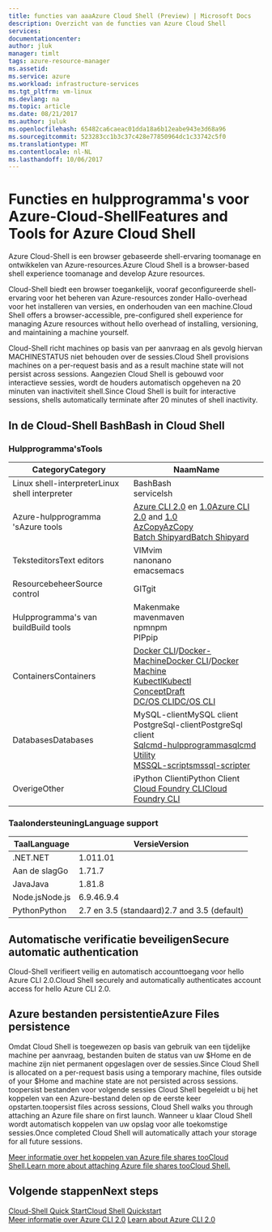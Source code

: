 ```yaml
---
title: functies van aaaAzure Cloud Shell (Preview) | Microsoft Docs
description: Overzicht van de functies van Azure Cloud Shell
services: 
documentationcenter: 
author: jluk
manager: timlt
tags: azure-resource-manager
ms.assetid: 
ms.service: azure
ms.workload: infrastructure-services
ms.tgt_pltfrm: vm-linux
ms.devlang: na
ms.topic: article
ms.date: 08/21/2017
ms.author: juluk
ms.openlocfilehash: 65482ca6caeac01dda18a6b12eabe943e3d68a96
ms.sourcegitcommit: 523283cc1b3c37c428e77850964dc1c33742c5f0
ms.translationtype: MT
ms.contentlocale: nl-NL
ms.lasthandoff: 10/06/2017
---
```

# <a name="features-and-tools-for-azure-cloud-shell"></a><span data-ttu-id="6a59a-103">Functies en hulpprogramma's voor Azure-Cloud-Shell</span><span class="sxs-lookup"><span data-stu-id="6a59a-103">Features and Tools for Azure Cloud Shell</span></span>
<span data-ttu-id="6a59a-104">Azure Cloud-Shell is een browser gebaseerde shell-ervaring toomanage en ontwikkelen van Azure-resources.</span><span class="sxs-lookup"><span data-stu-id="6a59a-104">Azure Cloud Shell is a browser-based shell experience toomanage and develop Azure resources.</span></span>

<span data-ttu-id="6a59a-105">Cloud-Shell biedt een browser toegankelijk, vooraf geconfigureerde shell-ervaring voor het beheren van Azure-resources zonder Hallo-overhead voor het installeren van versies, en onderhouden van een machine.</span><span class="sxs-lookup"><span data-stu-id="6a59a-105">Cloud Shell offers a browser-accessible, pre-configured shell experience for managing Azure resources without hello overhead of installing, versioning, and maintaining a machine yourself.</span></span>

<span data-ttu-id="6a59a-106">Cloud-Shell richt machines op basis van per aanvraag en als gevolg hiervan MACHINESTATUS niet behouden over de sessies.</span><span class="sxs-lookup"><span data-stu-id="6a59a-106">Cloud Shell provisions machines on a per-request basis and as a result machine state will not persist across sessions.</span></span> <span data-ttu-id="6a59a-107">Aangezien Cloud Shell is gebouwd voor interactieve sessies, wordt de houders automatisch opgeheven na 20 minuten van inactiviteit shell.</span><span class="sxs-lookup"><span data-stu-id="6a59a-107">Since Cloud Shell is built for interactive sessions, shells automatically terminate after 20 minutes of shell inactivity.</span></span>

## <a name="bash-in-cloud-shell"></a><span data-ttu-id="6a59a-108">In de Cloud-Shell Bash</span><span class="sxs-lookup"><span data-stu-id="6a59a-108">Bash in Cloud Shell</span></span>
### <a name="tools"></a><span data-ttu-id="6a59a-109">Hulpprogramma's</span><span class="sxs-lookup"><span data-stu-id="6a59a-109">Tools</span></span>
|<span data-ttu-id="6a59a-110">Category</span><span class="sxs-lookup"><span data-stu-id="6a59a-110">Category</span></span>   |<span data-ttu-id="6a59a-111">Naam</span><span class="sxs-lookup"><span data-stu-id="6a59a-111">Name</span></span>   |
|---|---|
|<span data-ttu-id="6a59a-112">Linux shell-interpreter</span><span class="sxs-lookup"><span data-stu-id="6a59a-112">Linux shell interpreter</span></span>|<span data-ttu-id="6a59a-113">Bash</span><span class="sxs-lookup"><span data-stu-id="6a59a-113">Bash</span></span><br> <span data-ttu-id="6a59a-114">servicel</span><span class="sxs-lookup"><span data-stu-id="6a59a-114">sh</span></span>               |
|<span data-ttu-id="6a59a-115">Azure-hulpprogramma 's</span><span class="sxs-lookup"><span data-stu-id="6a59a-115">Azure tools</span></span>            |<span data-ttu-id="6a59a-116">[Azure CLI 2.0](https://github.com/Azure/azure-cli) en [1.0](https://github.com/Azure/azure-xplat-cli)</span><span class="sxs-lookup"><span data-stu-id="6a59a-116">[Azure CLI 2.0](https://github.com/Azure/azure-cli) and [1.0](https://github.com/Azure/azure-xplat-cli)</span></span><br> [<span data-ttu-id="6a59a-117">AzCopy</span><span class="sxs-lookup"><span data-stu-id="6a59a-117">AzCopy</span></span>](https://docs.microsoft.com/azure/storage/storage-use-azcopy)<br> [<span data-ttu-id="6a59a-118">Batch Shipyard</span><span class="sxs-lookup"><span data-stu-id="6a59a-118">Batch Shipyard</span></span>](https://github.com/Azure/batch-shipyard)     |
|<span data-ttu-id="6a59a-119">Teksteditors</span><span class="sxs-lookup"><span data-stu-id="6a59a-119">Text editors</span></span>           |<span data-ttu-id="6a59a-120">VIM</span><span class="sxs-lookup"><span data-stu-id="6a59a-120">vim</span></span><br> <span data-ttu-id="6a59a-121">nano</span><span class="sxs-lookup"><span data-stu-id="6a59a-121">nano</span></span><br> <span data-ttu-id="6a59a-122">emacs</span><span class="sxs-lookup"><span data-stu-id="6a59a-122">emacs</span></span>       |
|<span data-ttu-id="6a59a-123">Resourcebeheer</span><span class="sxs-lookup"><span data-stu-id="6a59a-123">Source control</span></span>         |<span data-ttu-id="6a59a-124">GIT</span><span class="sxs-lookup"><span data-stu-id="6a59a-124">git</span></span>                    |
|<span data-ttu-id="6a59a-125">Hulpprogramma's van build</span><span class="sxs-lookup"><span data-stu-id="6a59a-125">Build tools</span></span>            |<span data-ttu-id="6a59a-126">Maken</span><span class="sxs-lookup"><span data-stu-id="6a59a-126">make</span></span><br> <span data-ttu-id="6a59a-127">maven</span><span class="sxs-lookup"><span data-stu-id="6a59a-127">maven</span></span><br> <span data-ttu-id="6a59a-128">npm</span><span class="sxs-lookup"><span data-stu-id="6a59a-128">npm</span></span><br> <span data-ttu-id="6a59a-129">PIP</span><span class="sxs-lookup"><span data-stu-id="6a59a-129">pip</span></span>         |
|<span data-ttu-id="6a59a-130">Containers</span><span class="sxs-lookup"><span data-stu-id="6a59a-130">Containers</span></span>             |<span data-ttu-id="6a59a-131">[Docker CLI](https://github.com/docker/cli)/[Docker-Machine](https://github.com/docker/machine)</span><span class="sxs-lookup"><span data-stu-id="6a59a-131">[Docker CLI](https://github.com/docker/cli)/[Docker Machine](https://github.com/docker/machine)</span></span><br> [<span data-ttu-id="6a59a-132">Kubectl</span><span class="sxs-lookup"><span data-stu-id="6a59a-132">Kubectl</span></span>](https://kubernetes.io/docs/user-guide/kubectl-overview/)<br> [<span data-ttu-id="6a59a-133">Concept</span><span class="sxs-lookup"><span data-stu-id="6a59a-133">Draft</span></span>](https://github.com/Azure/draft)<br> [<span data-ttu-id="6a59a-134">DC/OS CLI</span><span class="sxs-lookup"><span data-stu-id="6a59a-134">DC/OS CLI</span></span>](https://github.com/dcos/dcos-cli)         |
|<span data-ttu-id="6a59a-135">Databases</span><span class="sxs-lookup"><span data-stu-id="6a59a-135">Databases</span></span>              |<span data-ttu-id="6a59a-136">MySQL-client</span><span class="sxs-lookup"><span data-stu-id="6a59a-136">MySQL client</span></span><br> <span data-ttu-id="6a59a-137">PostgreSql-client</span><span class="sxs-lookup"><span data-stu-id="6a59a-137">PostgreSql client</span></span><br> [<span data-ttu-id="6a59a-138">Sqlcmd-hulpprogramma</span><span class="sxs-lookup"><span data-stu-id="6a59a-138">sqlcmd Utility</span></span>](https://docs.microsoft.com/sql/tools/sqlcmd-utility)<br> [<span data-ttu-id="6a59a-139">MSSQL-scripts</span><span class="sxs-lookup"><span data-stu-id="6a59a-139">mssql-scripter</span></span>](https://github.com/Microsoft/sql-xplat-cli) |
|<span data-ttu-id="6a59a-140">Overige</span><span class="sxs-lookup"><span data-stu-id="6a59a-140">Other</span></span>                  |<span data-ttu-id="6a59a-141">iPython Client</span><span class="sxs-lookup"><span data-stu-id="6a59a-141">iPython Client</span></span><br> [<span data-ttu-id="6a59a-142">Cloud Foundry CLI</span><span class="sxs-lookup"><span data-stu-id="6a59a-142">Cloud Foundry CLI</span></span>](https://github.com/cloudfoundry/cli)<br> |

### <a name="language-support"></a><span data-ttu-id="6a59a-143">Taalondersteuning</span><span class="sxs-lookup"><span data-stu-id="6a59a-143">Language support</span></span>
|<span data-ttu-id="6a59a-144">Taal</span><span class="sxs-lookup"><span data-stu-id="6a59a-144">Language</span></span>   |<span data-ttu-id="6a59a-145">Versie</span><span class="sxs-lookup"><span data-stu-id="6a59a-145">Version</span></span>   |
|---|---|
|<span data-ttu-id="6a59a-146">.NET</span><span class="sxs-lookup"><span data-stu-id="6a59a-146">.NET</span></span>       |<span data-ttu-id="6a59a-147">1.01</span><span class="sxs-lookup"><span data-stu-id="6a59a-147">1.01</span></span>       |
|<span data-ttu-id="6a59a-148">Aan de slag</span><span class="sxs-lookup"><span data-stu-id="6a59a-148">Go</span></span>         |<span data-ttu-id="6a59a-149">1.7</span><span class="sxs-lookup"><span data-stu-id="6a59a-149">1.7</span></span>        |
|<span data-ttu-id="6a59a-150">Java</span><span class="sxs-lookup"><span data-stu-id="6a59a-150">Java</span></span>       |<span data-ttu-id="6a59a-151">1.8</span><span class="sxs-lookup"><span data-stu-id="6a59a-151">1.8</span></span>        |
|<span data-ttu-id="6a59a-152">Node.js</span><span class="sxs-lookup"><span data-stu-id="6a59a-152">Node.js</span></span>    |<span data-ttu-id="6a59a-153">6.9.4</span><span class="sxs-lookup"><span data-stu-id="6a59a-153">6.9.4</span></span>      |
|<span data-ttu-id="6a59a-154">Python</span><span class="sxs-lookup"><span data-stu-id="6a59a-154">Python</span></span>     |<span data-ttu-id="6a59a-155">2.7 en 3.5 (standaard)</span><span class="sxs-lookup"><span data-stu-id="6a59a-155">2.7 and 3.5 (default)</span></span>|

## <a name="secure-automatic-authentication"></a><span data-ttu-id="6a59a-156">Automatische verificatie beveiligen</span><span class="sxs-lookup"><span data-stu-id="6a59a-156">Secure automatic authentication</span></span>
<span data-ttu-id="6a59a-157">Cloud-Shell verifieert veilig en automatisch accounttoegang voor hello Azure CLI 2.0.</span><span class="sxs-lookup"><span data-stu-id="6a59a-157">Cloud Shell securely and automatically authenticates account access for hello Azure CLI 2.0.</span></span>

## <a name="azure-files-persistence"></a><span data-ttu-id="6a59a-158">Azure bestanden persistentie</span><span class="sxs-lookup"><span data-stu-id="6a59a-158">Azure Files persistence</span></span>
<span data-ttu-id="6a59a-159">Omdat Cloud Shell is toegewezen op basis van gebruik van een tijdelijke machine per aanvraag, bestanden buiten de status van uw $Home en de machine zijn niet permanent opgeslagen over de sessies.</span><span class="sxs-lookup"><span data-stu-id="6a59a-159">Since Cloud Shell is allocated on a per-request basis using a temporary machine, files outside of your $Home and machine state are not persisted across sessions.</span></span>
<span data-ttu-id="6a59a-160">toopersist bestanden voor volgende sessies Cloud Shell begeleidt u bij het koppelen van een Azure-bestand delen op de eerste keer opstarten.</span><span class="sxs-lookup"><span data-stu-id="6a59a-160">toopersist files across sessions, Cloud Shell walks you through attaching an Azure file share on first launch.</span></span>
<span data-ttu-id="6a59a-161">Wanneer u klaar Cloud Shell wordt automatisch koppelen van uw opslag voor alle toekomstige sessies.</span><span class="sxs-lookup"><span data-stu-id="6a59a-161">Once completed Cloud Shell will automatically attach your storage for all future sessions.</span></span>

[<span data-ttu-id="6a59a-162">Meer informatie over het koppelen van Azure file shares tooCloud Shell.</span><span class="sxs-lookup"><span data-stu-id="6a59a-162">Learn more about attaching Azure file shares tooCloud Shell.</span></span>](persisting-shell-storage.md)

## <a name="next-steps"></a><span data-ttu-id="6a59a-163">Volgende stappen</span><span class="sxs-lookup"><span data-stu-id="6a59a-163">Next steps</span></span>
[<span data-ttu-id="6a59a-164">Cloud-Shell Quick Start</span><span class="sxs-lookup"><span data-stu-id="6a59a-164">Cloud Shell Quickstart</span></span>](quickstart.md) <br><span data-ttu-id="6a59a-165">
[Meer informatie over Azure CLI 2.0](https://docs.microsoft.com/cli/azure/)</span><span class="sxs-lookup"><span data-stu-id="6a59a-165">
[Learn about Azure CLI 2.0](https://docs.microsoft.com/cli/azure/)</span></span> <br>